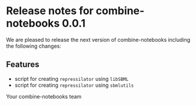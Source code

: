 # Release notes for combine-notebooks 0.0.1

We are pleased to release the next version of combine-notebooks including the 
following changes:

## Features
- script for creating `repressilator` using `libSBML`
- script for creating `repressilator` using `sbmlutils`

Your combine-notebooks team
